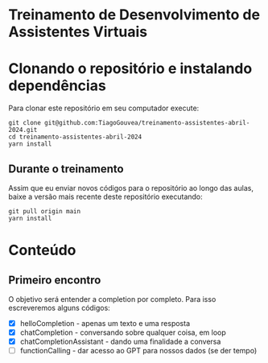 # Treinamento de Desenvolvimento de Assistentes Virtuais

# Clonando o repositório e instalando dependências

Para clonar este repositório em seu computador execute:

```shell
git clone git@github.com:TiagoGouvea/treinamento-assistentes-abril-2024.git
cd treinamento-assistentes-abril-2024
yarn install
```

## Durante o treinamento

Assim que eu enviar novos códigos para o repositório ao longo das aulas, baixe a versão mais recente deste repositório executando:

```shell
git pull origin main
yarn install
```

# Conteúdo

## Primeiro encontro

O objetivo será entender a completion por completo. Para isso escreveremos alguns códigos:

- [x] helloCompletion - apenas um texto e uma resposta
- [x] chatCompletion - conversando sobre qualquer coisa, em loop
- [x] chatCompletionAssistant - dando uma finalidade a conversa
- [ ] functionCalling - dar acesso ao GPT para nossos dados (se der tempo)
